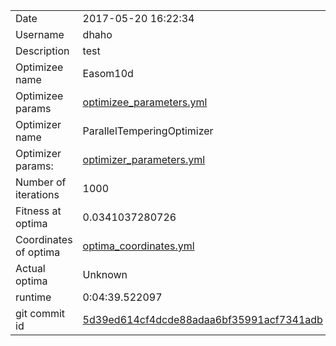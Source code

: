 | | |
| --- | --- |
| Date | 2017-05-20 16:22:34 |
| Username | dhaho |
| Description | test |
| Optimizee name | Easom10d |
| Optimizee params |  <a href="optimizee_parameters.yml">optimizee_parameters.yml</a>  |
| Optimizer name | ParallelTemperingOptimizer |
| Optimizer params: |  <a href="optimizer_parameters.yml">optimizer_parameters.yml</a>  |
| Number of iterations | 1000 |
| Fitness at optima | 0.0341037280726 |
| Coordinates of optima |  <a href="optima_coordinates.yml">optima_coordinates.yml</a>  |
| Actual optima |  Unknown  |
| runtime | 0:04:39.522097 |
| git commit id | <a href="git@github.com:IGITUGraz/LTL/commit/5d39ed614cf4dcde88adaa6bf35991acf7341adb">5d39ed614cf4dcde88adaa6bf35991acf7341adb</a> |